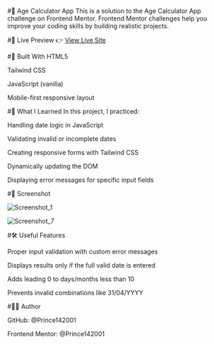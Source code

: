 #🌟 Age Calculator App
This is a solution to the Age Calculator App challenge on Frontend Mentor. Frontend Mentor challenges help you improve your coding skills by building realistic projects.

#🔗 Live Preview
👉 [View Live Site](https://prince142001.github.io/Age-Calculator-by-FrontendMentor/)

#🚀 Built With
HTML5

Tailwind CSS

JavaScript (vanilla)

Mobile-first responsive layout


#🧠 What I Learned
In this project, I practiced:

Handling date logic in JavaScript

Validating invalid or incomplete dates

Creating responsive forms with Tailwind CSS

Dynamically updating the DOM

Displaying error messages for specific input fields


#📸 Screenshot

![Screenshot_1](https://github.com/user-attachments/assets/a5745f60-8eea-481a-b4e9-b02996bb02a9)

![Screenshot_7](https://github.com/user-attachments/assets/111e2157-951a-4e97-b4e8-03f40f375d32)


#🛠️ Useful Features

Proper input validation with custom error messages

Displays results only if the full valid date is entered

Adds leading 0 to days/months less than 10

Prevents invalid combinations like 31/04/YYYY


#🧑‍💻 Author

GitHub: @Prince142001

Frontend Mentor: @Prince142001
